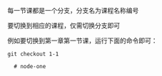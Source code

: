 每一节课都是一个分支，分支名为课程名称编号

要切换到相应的课程，仅需切换分支即可

例如要切换到第一章第一节课，运行下面的命令即可：

```shell
git checkout 1-1
```
      #   n o d e - o n e  
 